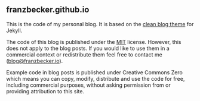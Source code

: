 ## franzbecker.github.io

This is the code of my personal blog. It is based on the [clean blog theme](https://github.com/BlackrockDigital/startbootstrap-clean-blog) for Jekyll.

The code of this blog is published under the [MIT](license.md) license. However, this does not apply to the blog posts. If you would like to use them in a commercial context or redistribute them feel free to contact me (blog@franzbecker.io).

Example code in blog posts is published under Creative Commons Zero which means you can copy, modify, distribute and use the code for free, including commercial purposes, without asking permission from or providing attribution to this site.
